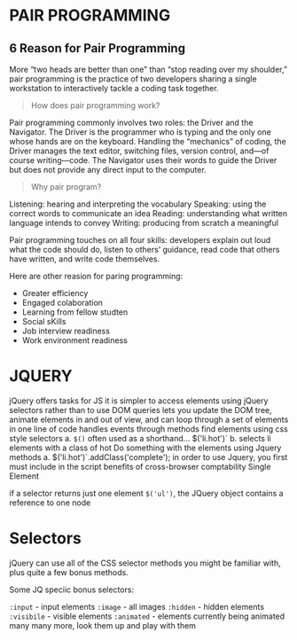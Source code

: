 # PAIR PROGRAMMING

## 6 Reason for Pair Programming

More “two heads are better than one” than “stop reading over my shoulder,” pair programming is the practice of two developers sharing a single workstation to interactively tackle a coding task together.

> How does pair programming work?

Pair programming commonly involves two roles: the Driver and the Navigator.
The Driver is the programmer who is typing and the only one whose hands are on the keyboard. Handling the “mechanics” of coding, the Driver manages the text editor, switching files, version control, and—of course writing—code. The Navigator uses their words to guide the Driver but does not provide any direct input to the computer.

> Why pair program?

Listening: hearing and interpreting the vocabulary Speaking: using the correct words to communicate an idea Reading: understanding what written language intends to convey Writing: producing from scratch a meaningful

Pair programming touches on all four skills: developers explain out loud what the code should do, listen to others’ guidance, read code that others have written, and write code themselves.

Here are other reasion for paring programming:

* Greater efficiency 
* Engaged colaboration
* Learning from fellow studten
* Social sKills
* Job interview readiness
* Work environment readiness


# JQUERY

jQuery offers tasks for JS
it is simpler to access elements using jQuery selectors rather than to use DOM queries
lets you update the DOM tree, animate elements in and out of view, and can loop through a set of elements in one line of code
handles events through methods
find elements using css style selectors a. `$()` often used as a shorthand... $`('li.hot')` b. selects li elements with a class of hot
Do something with the elements using Jquery methods a. `$('li.hot')`.addClass('complete');
in order to use Jquery, you first must include in the script
benefits of cross-browser comptability
Single Element

if a selector returns just one element `$('ul')`, the JQuery object contains a reference to one node

# Selectors
jQuery can use all of the CSS selector methods you might be familiar with, plus quite a few bonus methods.

Some JQ speciic bonus selectors:

`:input` - input elements
`:image` - all images
`:hidden` - hidden elements
`:visibile` - visible elements
`:animated` - elements currently being animated
many many more, look them up and play with them